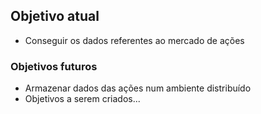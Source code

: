 ## Objetivo atual
* Conseguir os dados referentes ao mercado de ações

### Objetivos futuros
* Armazenar dados das ações num ambiente distribuído
* Objetivos a serem criados...
